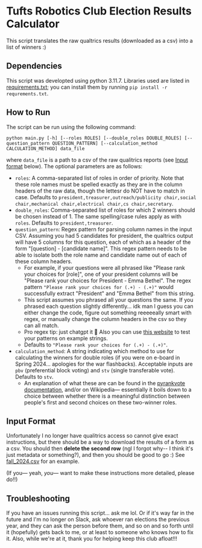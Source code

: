 # Tufts Robotics Club Election Results Calculator

This script translates the raw qualtrics results (downloaded as a csv) into a list of winners :)

## Dependencies

This script was developted using python 3.11.7. Libraries used are listed in [requirements.txt](./requirements.txt); you can install them by running `pip install -r requrements.txt`.

## How to Run

The script can be run using the following command:

`python main.py [-h] [--roles ROLES] [--double_roles DOUBLE_ROLES] [--question_pattern QUESTION_PATTERN] [--calculation_method CALCULATION_METHOD] data_file`

where `data_file` is a path to a csv of the raw qualitrics reports (see [Input format](#input-format) below). The optional parameters are as follows:

- `roles`: A comma-separated list of roles in order of priority. Note that these role names must be spelled exactly as they are in the column headers of the raw data, though the lettesr do NOT have to match in case. Defaults to `president,treasurer,outreach/publicity chair,social chair,mechanical chair,electrical chair,cs chair,secretary`.
- `double_roles`: Comma-separated list of roles for which 2 winners should be chosen instead of 1. The same spelling/case rules apply as with `roles`. Defaults to `president,treasurer`.
- `question_pattern`: Regex pattern for parsing column names in the input CSV. Assuming you had 5 candidates for president, the qualtrics output will have 5 columns for this question, each of which as a header of the form "\[question\] - \[candidate name\]". This regex pattern needs to be able to isolate both the role name and candidate name out of each of these column headers.
    - For example, if your questions were all phrased like "Please rank your choices for \[role\]", one of your president columns will be "Please rank your choices for President - Emma Bethel". The regex pattern `"Please rank your choices for (.+) - (.+)"` would successfully extract "President" and "Emma Bethel" from this string.
    - This script assumes you phrased all your questions the same. If you phrased each question slightly differently... idk man I guess you can either change the code, figure out something reeeeeally smart with regex, or manually change the column headers in the csv so they can all match.
    - Pro regex tip: just chatgpt it 🤫 Also you can use [this website](https://regex101.com/) to test your patterns on example strings.
    - Defaults to `"Please rank your choices for (.+) - (.+)"`.
- `calculation_method`: A string indicating which method to use for calculating the winners for double roles (if you were on e-board in Spring 2024... apologies for the war flashbacks). Acceptable inputs are `pbv` (preferential block voting) and `stv` (single transferable vote). Defaults to `stv`.
    - An explanation of what these are can be found in the [pyrankvote documentation](https://pypi.org/project/pyrankvote/), and/or on Wikipedia&mdash; essentially it boils down to a choice between whether there is a meaningful distinction between people's first and second choices on these two-winner roles.

## Input Format

Unfortunately I no longer have qualitrics access so cannot give exact instructions, but there should be a way to download the results of a form as a csv. You should then **delete the second row** (ngl I forgot why-- I think it's just metadata or something?), and then you should be good to go :) See [fall_2024.csv](fall_2024.csv) for an example.

(If you&mdash; yeah, *you*&mdash; want to make these instructions more detailed, please do!!)

## Troubleshooting

If you have an issues running this script... ask me lol. Or if it's way far in the future and I'm no longer on Slack, ask whoever ran elections the previous year, and they can ask the person before them, and so on and so forth until it (hopefully) gets back to me, or at least to someone who knows how to fix it. Also, while we're at it, thank you for helping keep this club afloat!!!
